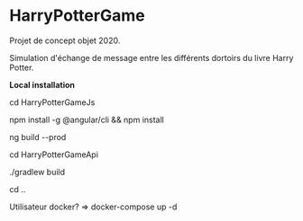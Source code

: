 # HarryPotterGame

Projet de concept objet 2020.

Simulation d'échange de message entre les différents dortoirs du livre Harry Potter.

**Local installation**
  
cd HarryPotterGameJs 
  
npm install -g @angular/cli && npm install

ng build --prod

cd HarryPotterGameApi

./gradlew build

cd ..

Utilisateur docker? => docker-compose up -d
